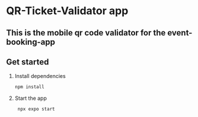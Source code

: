 # QR-Ticket-Validator app

## This is the mobile qr code validator for the event-booking-app

## Get started

1. Install dependencies

   ```bash
   npm install
   ```

2. Start the app

   ```bash
    npx expo start
   ```
